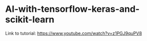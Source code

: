 # AI-with-tensorflow-keras-and-scikit-learn

Link to tutorial: https://www.youtube.com/watch?v=z1PGJ9quPV8